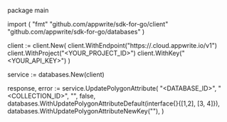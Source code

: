 package main

import (
    "fmt"
    "github.com/appwrite/sdk-for-go/client"
    "github.com/appwrite/sdk-for-go/databases"
)

client := client.New(
    client.WithEndpoint("https://<REGION>.cloud.appwrite.io/v1")
    client.WithProject("<YOUR_PROJECT_ID>")
    client.WithKey("<YOUR_API_KEY>")
)

service := databases.New(client)

response, error := service.UpdatePolygonAttribute(
    "<DATABASE_ID>",
    "<COLLECTION_ID>",
    "",
    false,
    databases.WithUpdatePolygonAttributeDefault(interface{}{[1,2], [3, 4]}),
    databases.WithUpdatePolygonAttributeNewKey(""),
)
